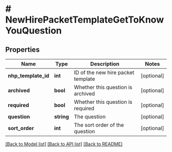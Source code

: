 # # NewHirePacketTemplateGetToKnowYouQuestion

## Properties

Name | Type | Description | Notes
------------ | ------------- | ------------- | -------------
**nhp_template_id** | **int** | ID of the new hire packet template | [optional]
**archived** | **bool** | Whether this question is archived | [optional]
**required** | **bool** | Whether this question is required | [optional]
**question** | **string** | The question | [optional]
**sort_order** | **int** | The sort order of the question | [optional]

[[Back to Model list]](../../README.md#models) [[Back to API list]](../../README.md#endpoints) [[Back to README]](../../README.md)
